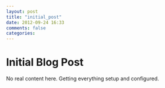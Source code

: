 ```yaml
---
layout: post
title: "initial_post"
date: 2012-09-24 16:33
comments: false
categories: 
---
```


Initial Blog Post
=================

No real content here. Getting everything setup and configured.
